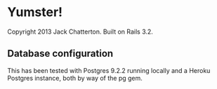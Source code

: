 # Yumster!

Copyright 2013 Jack Chatterton. Built on Rails 3.2.

## Database configuration

This has been tested with Postgres 9.2.2 running locally and a Heroku Postgres instance, both by way of the pg gem.

